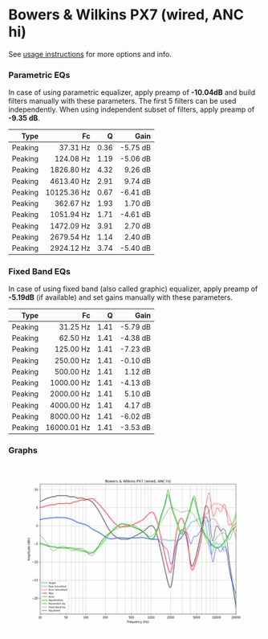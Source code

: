 # Bowers & Wilkins PX7 (wired, ANC hi)
See [usage instructions](https://github.com/jaakkopasanen/AutoEq#usage) for more options and info.

### Parametric EQs
In case of using parametric equalizer, apply preamp of **-10.04dB** and build filters manually
with these parameters. The first 5 filters can be used independently.
When using independent subset of filters, apply preamp of **-9.35 dB**.

| Type    | Fc          |    Q | Gain     |
|--------:|------------:|-----:|---------:|
| Peaking | 37.31 Hz    | 0.36 | -5.75 dB |
| Peaking | 124.08 Hz   | 1.19 | -5.06 dB |
| Peaking | 1826.80 Hz  | 4.32 | 9.26 dB  |
| Peaking | 4613.40 Hz  | 2.91 | 9.74 dB  |
| Peaking | 10125.36 Hz | 0.67 | -6.41 dB |
| Peaking | 362.67 Hz   | 1.93 | 1.70 dB  |
| Peaking | 1051.94 Hz  | 1.71 | -4.61 dB |
| Peaking | 1472.09 Hz  | 3.91 | 2.70 dB  |
| Peaking | 2679.54 Hz  | 1.14 | 2.40 dB  |
| Peaking | 2924.12 Hz  | 3.74 | -5.40 dB |

### Fixed Band EQs
In case of using fixed band (also called graphic) equalizer, apply preamp of **-5.19dB**
(if available) and set gains manually with these parameters.

| Type    | Fc          |    Q | Gain     |
|--------:|------------:|-----:|---------:|
| Peaking | 31.25 Hz    | 1.41 | -5.79 dB |
| Peaking | 62.50 Hz    | 1.41 | -4.38 dB |
| Peaking | 125.00 Hz   | 1.41 | -7.23 dB |
| Peaking | 250.00 Hz   | 1.41 | -0.10 dB |
| Peaking | 500.00 Hz   | 1.41 | 1.12 dB  |
| Peaking | 1000.00 Hz  | 1.41 | -4.13 dB |
| Peaking | 2000.00 Hz  | 1.41 | 5.10 dB  |
| Peaking | 4000.00 Hz  | 1.41 | 4.17 dB  |
| Peaking | 8000.00 Hz  | 1.41 | -6.02 dB |
| Peaking | 16000.01 Hz | 1.41 | -3.53 dB |

### Graphs
![](./Bowers%20&%20Wilkins%20PX7%20(wired,%20ANC%20hi).png)
